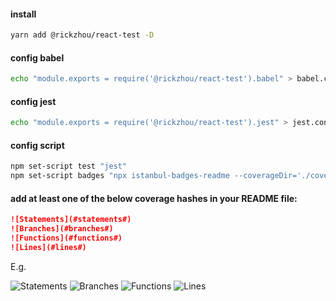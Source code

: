 #### install

```bash
yarn add @rickzhou/react-test -D
```

#### config babel

```bash
echo "module.exports = require('@rickzhou/react-test').babel" > babel.config.js;
```

#### config jest

```bash
echo "module.exports = require('@rickzhou/react-test').jest" > jest.config.cjs;
```

#### config script

```bash
npm set-script test "jest"
npm set-script badges "npx istanbul-badges-readme --coverageDir='./coverage'"
```

#### add at least one of the below coverage hashes in your README file:

```md
![Statements](#statements#)
![Branches](#branches#)
![Functions](#functions#)
![Lines](#lines#)
```

E.g.

![Statements](https://img.shields.io/badge/statements-100%25-brightgreen.svg?style=flat)
![Branches](https://img.shields.io/badge/branches-100%25-brightgreen.svg?style=flat)
![Functions](https://img.shields.io/badge/functions-100%25-brightgreen.svg?style=flat)
![Lines](https://img.shields.io/badge/lines-100%25-brightgreen.svg?style=flat)
